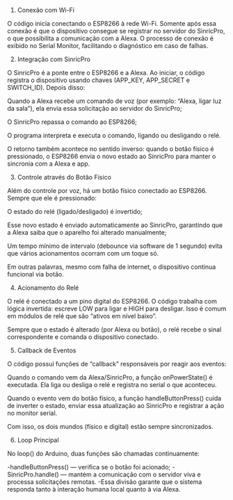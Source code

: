 1. Conexão com Wi-Fi

O código inicia conectando o ESP8266 à rede Wi-Fi. Somente após essa conexão é que o dispositivo consegue se registrar no servidor do SinricPro, o que possibilita a comunicação com a Alexa. O processo de conexão é exibido no Serial Monitor, facilitando o diagnóstico em caso de falhas.

2. Integração com SinricPro

O SinricPro é a ponte entre o ESP8266 e a Alexa. Ao iniciar, o código registra o dispositivo usando chaves (APP_KEY, APP_SECRET e SWITCH_ID).
Depois disso:

Quando a Alexa recebe um comando de voz (por exemplo: “Alexa, ligar luz da sala”), ela envia essa solicitação ao servidor do SinricPro;

O SinricPro repassa o comando ao ESP8266;

O programa interpreta e executa o comando, ligando ou desligando o relé.

O retorno também acontece no sentido inverso: quando o botão físico é pressionado, o ESP8266 envia o novo estado ao SinricPro para manter o sincronia com a Alexa e app.

3. Controle através do Botão Físico

Além do controle por voz, há um botão físico conectado ao ESP8266. Sempre que ele é pressionado:

O estado do relé (ligado/desligado) é invertido;

Esse novo estado é enviado automaticamente ao SinricPro, garantindo que a Alexa saiba que o aparelho foi alterado manualmente;

Um tempo mínimo de intervalo (debounce via software de 1 segundo) evita que vários acionamentos ocorram com um toque só.

Em outras palavras, mesmo com falha de internet, o dispositivo continua funcional via botão.

4. Acionamento do Relé

O relé é conectado a um pino digital do ESP8266.
O código trabalha com lógica invertida: escreve LOW para ligar e HIGH para desligar. Isso é comum em módulos de relé que são “ativos em nível baixo”.

Sempre que o estado é alterado (por Alexa ou botão), o relé recebe o sinal correspondente e comanda o dispositivo conectado.

5. Callback de Eventos

O código possui funções de “callback” responsáveis por reagir aos eventos:

Quando o comando vem da Alexa/SinricPro, a função onPowerState() é executada. Ela liga ou desliga o relé e registra no serial o que aconteceu.

Quando o evento vem do botão físico, a função handleButtonPress() cuida de inverter o estado, enviar essa atualização ao SinricPro e registrar a ação no monitor serial.

Com isso, os dois mundos (físico e digital) estão sempre sincronizados.

6. Loop Principal

No loop() do Arduino, duas funções são chamadas continuamente:

-handleButtonPress() — verifica se o botão foi acionado;
-SinricPro.handle() — mantém a comunicação com o servidor viva e processa solicitações remotas.
-Essa divisão garante que o sistema responda tanto à interação humana local quanto à via Alexa.